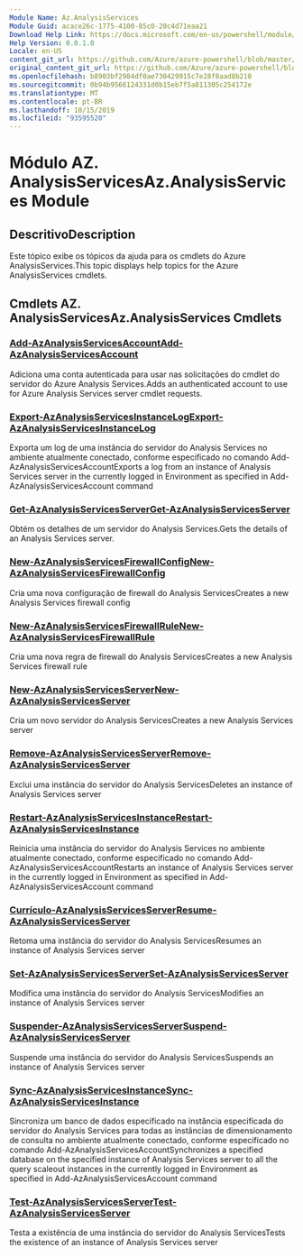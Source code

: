 ```yaml
---
Module Name: Az.AnalysisServices
Module Guid: acace26c-1775-4100-85c0-20c4d71eaa21
Download Help Link: https://docs.microsoft.com/en-us/powershell/module/az.analysisservices
Help Version: 0.0.1.0
Locale: en-US
content_git_url: https://github.com/Azure/azure-powershell/blob/master/src/AnalysisServices/AnalysisServices/help/Az.AnalysisServices.md
original_content_git_url: https://github.com/Azure/azure-powershell/blob/master/src/AnalysisServices/AnalysisServices/help/Az.AnalysisServices.md
ms.openlocfilehash: b8903bf2984df0ae730429915c7e28f8aad8b210
ms.sourcegitcommit: 0b94b9566124331d0b15eb7f5a811305c254172e
ms.translationtype: MT
ms.contentlocale: pt-BR
ms.lasthandoff: 10/15/2019
ms.locfileid: "93595520"
---
```

# <span data-ttu-id="1db13-101">Módulo AZ. AnalysisServices</span><span class="sxs-lookup"><span data-stu-id="1db13-101">Az.AnalysisServices Module</span></span>
## <span data-ttu-id="1db13-102">Descritivo</span><span class="sxs-lookup"><span data-stu-id="1db13-102">Description</span></span>
<span data-ttu-id="1db13-103">Este tópico exibe os tópicos da ajuda para os cmdlets do Azure AnalysisServices.</span><span class="sxs-lookup"><span data-stu-id="1db13-103">This topic displays help topics for the Azure AnalysisServices cmdlets.</span></span>

## <span data-ttu-id="1db13-104">Cmdlets AZ. AnalysisServices</span><span class="sxs-lookup"><span data-stu-id="1db13-104">Az.AnalysisServices Cmdlets</span></span>
### [<span data-ttu-id="1db13-105">Add-AzAnalysisServicesAccount</span><span class="sxs-lookup"><span data-stu-id="1db13-105">Add-AzAnalysisServicesAccount</span></span>](Add-AzAnalysisServicesAccount.md)
<span data-ttu-id="1db13-106">Adiciona uma conta autenticada para usar nas solicitações do cmdlet do servidor do Azure Analysis Services.</span><span class="sxs-lookup"><span data-stu-id="1db13-106">Adds an authenticated account to use for Azure Analysis Services server cmdlet requests.</span></span>

### [<span data-ttu-id="1db13-107">Export-AzAnalysisServicesInstanceLog</span><span class="sxs-lookup"><span data-stu-id="1db13-107">Export-AzAnalysisServicesInstanceLog</span></span>](Export-AzAnalysisServicesInstanceLog.md)
<span data-ttu-id="1db13-108">Exporta um log de uma instância do servidor do Analysis Services no ambiente atualmente conectado, conforme especificado no comando Add-AzAnalysisServicesAccount</span><span class="sxs-lookup"><span data-stu-id="1db13-108">Exports a log from an instance of Analysis Services server in the currently logged in Environment as specified in Add-AzAnalysisServicesAccount command</span></span>

### [<span data-ttu-id="1db13-109">Get-AzAnalysisServicesServer</span><span class="sxs-lookup"><span data-stu-id="1db13-109">Get-AzAnalysisServicesServer</span></span>](Get-AzAnalysisServicesServer.md)
<span data-ttu-id="1db13-110">Obtém os detalhes de um servidor do Analysis Services.</span><span class="sxs-lookup"><span data-stu-id="1db13-110">Gets the details of an Analysis Services server.</span></span>

### [<span data-ttu-id="1db13-111">New-AzAnalysisServicesFirewallConfig</span><span class="sxs-lookup"><span data-stu-id="1db13-111">New-AzAnalysisServicesFirewallConfig</span></span>](New-AzAnalysisServicesFirewallConfig.md)
<span data-ttu-id="1db13-112">Cria uma nova configuração de firewall do Analysis Services</span><span class="sxs-lookup"><span data-stu-id="1db13-112">Creates a new Analysis Services firewall config</span></span> 

### [<span data-ttu-id="1db13-113">New-AzAnalysisServicesFirewallRule</span><span class="sxs-lookup"><span data-stu-id="1db13-113">New-AzAnalysisServicesFirewallRule</span></span>](New-AzAnalysisServicesFirewallRule.md)
<span data-ttu-id="1db13-114">Cria uma nova regra de firewall do Analysis Services</span><span class="sxs-lookup"><span data-stu-id="1db13-114">Creates a new Analysis Services firewall rule</span></span>

### [<span data-ttu-id="1db13-115">New-AzAnalysisServicesServer</span><span class="sxs-lookup"><span data-stu-id="1db13-115">New-AzAnalysisServicesServer</span></span>](New-AzAnalysisServicesServer.md)
<span data-ttu-id="1db13-116">Cria um novo servidor do Analysis Services</span><span class="sxs-lookup"><span data-stu-id="1db13-116">Creates a new Analysis Services server</span></span>

### [<span data-ttu-id="1db13-117">Remove-AzAnalysisServicesServer</span><span class="sxs-lookup"><span data-stu-id="1db13-117">Remove-AzAnalysisServicesServer</span></span>](Remove-AzAnalysisServicesServer.md)
<span data-ttu-id="1db13-118">Exclui uma instância do servidor do Analysis Services</span><span class="sxs-lookup"><span data-stu-id="1db13-118">Deletes an instance of Analysis Services server</span></span>

### [<span data-ttu-id="1db13-119">Restart-AzAnalysisServicesInstance</span><span class="sxs-lookup"><span data-stu-id="1db13-119">Restart-AzAnalysisServicesInstance</span></span>](Restart-AzAnalysisServicesInstance.md)
<span data-ttu-id="1db13-120">Reinicia uma instância do servidor do Analysis Services no ambiente atualmente conectado, conforme especificado no comando Add-AzAnalysisServicesAccount</span><span class="sxs-lookup"><span data-stu-id="1db13-120">Restarts an instance of Analysis Services server in the currently logged in Environment as specified in Add-AzAnalysisServicesAccount command</span></span>

### [<span data-ttu-id="1db13-121">Currículo-AzAnalysisServicesServer</span><span class="sxs-lookup"><span data-stu-id="1db13-121">Resume-AzAnalysisServicesServer</span></span>](Resume-AzAnalysisServicesServer.md)
<span data-ttu-id="1db13-122">Retoma uma instância do servidor do Analysis Services</span><span class="sxs-lookup"><span data-stu-id="1db13-122">Resumes an instance of Analysis Services server</span></span>

### [<span data-ttu-id="1db13-123">Set-AzAnalysisServicesServer</span><span class="sxs-lookup"><span data-stu-id="1db13-123">Set-AzAnalysisServicesServer</span></span>](Set-AzAnalysisServicesServer.md)
<span data-ttu-id="1db13-124">Modifica uma instância do servidor do Analysis Services</span><span class="sxs-lookup"><span data-stu-id="1db13-124">Modifies  an instance of Analysis Services server</span></span>

### [<span data-ttu-id="1db13-125">Suspender-AzAnalysisServicesServer</span><span class="sxs-lookup"><span data-stu-id="1db13-125">Suspend-AzAnalysisServicesServer</span></span>](Suspend-AzAnalysisServicesServer.md)
<span data-ttu-id="1db13-126">Suspende uma instância do servidor do Analysis Services</span><span class="sxs-lookup"><span data-stu-id="1db13-126">Suspends an instance of Analysis Services server</span></span>

### [<span data-ttu-id="1db13-127">Sync-AzAnalysisServicesInstance</span><span class="sxs-lookup"><span data-stu-id="1db13-127">Sync-AzAnalysisServicesInstance</span></span>](Sync-AzAnalysisServicesInstance.md)
<span data-ttu-id="1db13-128">Sincroniza um banco de dados especificado na instância especificada do servidor do Analysis Services para todas as instâncias de dimensionamento de consulta no ambiente atualmente conectado, conforme especificado no comando Add-AzAnalysisServicesAccount</span><span class="sxs-lookup"><span data-stu-id="1db13-128">Synchronizes a specified database on the specified instance of Analysis Services server to all the query scaleout instances in the currently logged in Environment as specified in Add-AzAnalysisServicesAccount command</span></span>

### [<span data-ttu-id="1db13-129">Test-AzAnalysisServicesServer</span><span class="sxs-lookup"><span data-stu-id="1db13-129">Test-AzAnalysisServicesServer</span></span>](Test-AzAnalysisServicesServer.md)
<span data-ttu-id="1db13-130">Testa a existência de uma instância do servidor do Analysis Services</span><span class="sxs-lookup"><span data-stu-id="1db13-130">Tests the existence of an instance of Analysis Services server</span></span>

